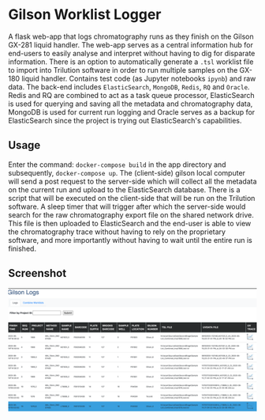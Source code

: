 # Gilson Worklist Logger

A flask web-app that logs chromatography runs as they finish on the Gilson GX-281 liquid handler. The web-app serves as a central information hub for end-users to easily analyse and interpret without having to dig for disparate information. There is an option to automatically generate a `.tsl` worklist file to import into Trilution software in order to run multiple samples on the GX-180 liquid handler. Contains test code (as Jupyter notebooks `ipynb`) and raw data. The back-end includes `ElasticSearch`, `MongoDB`, `Redis`, `RQ` and `Oracle`. Redis and RQ are combined to act as a task queue processor, ElasticSearch is used for querying and saving all the metadata and chromatography data, MongoDB is used for current run logging and Oracle serves as a backup for ElasticSearch since the project is trying out ElasticSearch's capabilities.

## Usage

Enter the command: `docker-compose build` in the app directory and subsequently, `docker-compose up`. The (client-side) gilson local computer will send a post request to the server-side which will collect all the metadata on the current run and upload to the ElasticSearch database. There is a script that will be executed on the client-side that will be run on the Trilution software. A sleep timer that will trigger after which the server-side would search for the raw chromatography export file on the shared network drive. This file is then uploaded to ElasticSearch and the end-user is able to view the chromatography trace without having to rely on the proprietary software, and more importantly without having to wait until the entire run is finished.

## Screenshot

![screenshot](app/static/screenshot.png)
